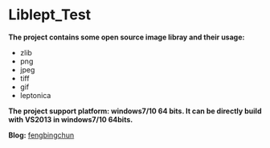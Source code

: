 # Liblept_Test
**The project contains some open source image libray and their usage:**
- zlib
- png
- jpeg
- tiff
- gif
- leptonica

**The project support platform: windows7/10 64 bits. It can be directly build with VS2013 in windows7/10 64bits.**

**Blog:** [fengbingchun](http://blog.csdn.net/fengbingchun/article/category/694197)
